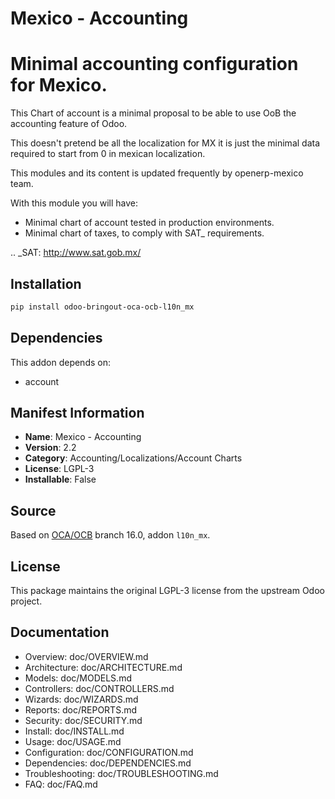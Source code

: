 # Mexico - Accounting


Minimal accounting configuration for Mexico.
============================================

This Chart of account is a minimal proposal to be able to use OoB the
accounting feature of Odoo.

This doesn't pretend be all the localization for MX it is just the minimal
data required to start from 0 in mexican localization.

This modules and its content is updated frequently by openerp-mexico team.

With this module you will have:

 - Minimal chart of account tested in production environments.
 - Minimal chart of taxes, to comply with SAT_ requirements.

.. _SAT: http://www.sat.gob.mx/
    

## Installation

```bash
pip install odoo-bringout-oca-ocb-l10n_mx
```

## Dependencies

This addon depends on:
- account

## Manifest Information

- **Name**: Mexico - Accounting
- **Version**: 2.2
- **Category**: Accounting/Localizations/Account Charts
- **License**: LGPL-3
- **Installable**: False

## Source

Based on [OCA/OCB](https://github.com/OCA/OCB) branch 16.0, addon `l10n_mx`.

## License

This package maintains the original LGPL-3 license from the upstream Odoo project.

## Documentation

- Overview: doc/OVERVIEW.md
- Architecture: doc/ARCHITECTURE.md
- Models: doc/MODELS.md
- Controllers: doc/CONTROLLERS.md
- Wizards: doc/WIZARDS.md
- Reports: doc/REPORTS.md
- Security: doc/SECURITY.md
- Install: doc/INSTALL.md
- Usage: doc/USAGE.md
- Configuration: doc/CONFIGURATION.md
- Dependencies: doc/DEPENDENCIES.md
- Troubleshooting: doc/TROUBLESHOOTING.md
- FAQ: doc/FAQ.md

